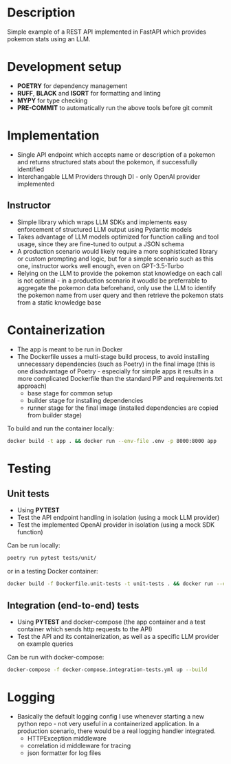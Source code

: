 # Description
Simple example of a REST API implemented in FastAPI which provides pokemon stats using an LLM.

# Development setup
- **POETRY** for dependency management
- **RUFF**, **BLACK** and **ISORT** for formatting and linting
- **MYPY** for type checking
- **PRE-COMMIT** to automatically run the above tools before git commit

# Implementation
- Single API endpoint which accepts name or description of a pokemon and returns structured stats about the pokemon, if successfully identified
- Interchangable LLM Providers through DI - only OpenAI provider implemented
## Instructor
- Simple library which wraps LLM SDKs and implements easy enforcement of structured LLM output using Pydantic models
- Takes advantage of LLM models optimized for function calling and tool usage, since they are fine-tuned to output a JSON schema
- A production scenario would likely require a more sophisticated library or custom prompting and logic, but for a simple scenario such as this one, instructor works well enough, even on GPT-3.5-Turbo
- Relying on the LLM to provide the pokemon stat knowledge on each call is not optimal - in a production scenario it woudld be preferrable to aggregate the pokemon data beforehand, only use the LLM to identify the pokemon name from user query and then retrieve the pokemon stats from a static knowledge base

# Containerization
- The app is meant to be run in Docker
- The Dockerfile usses a multi-stage build process, to avoid installing unnecessary dependencies (such as Poetry) in the final image (this is one disadvantage of Poetry - especially for simple apps it results in a more complicated Dockerfile than the standard PIP and requirements.txt approach)
  - base stage for common setup
  - builder stage for installing dependencies
  - runner stage for the final image (installed dependencies are copied from builder stage)

To build and run the container locally:
```bash
docker build -t app . && docker run --env-file .env -p 8000:8000 app
```

# Testing
## Unit tests
- Using **PYTEST**
- Test the API endpoint handling in isolation (using a mock LLM provider)
- Test the implemented OpenAI provider in isolation (using a mock SDK function)

Can be run locally:
```bash
poetry run pytest tests/unit/
```
or in a testing Docker container:
```bash
docker build -f Dockerfile.unit-tests -t unit-tests . && docker run --env-file .env --rm unit-tests
```

## Integration (end-to-end) tests
- Using **PYTEST** and docker-compose (the app container and a test container which sends http requests to the API)
- Test the API and its containerization, as well as a specific LLM provider on example queries

Can be run with docker-compose:
```bash
docker-compose -f docker-compose.integration-tests.yml up --build
```

# Logging
- Basically the default logging config I use whenever starting a new python repo - not very useful in a containerized application. In a production scenario, there would be a real logging handler integrated.
  - HTTPException middleware
  - correlation id middleware for tracing
  - json formatter for log files
